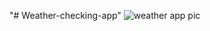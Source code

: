 "# Weather-checking-app" 
![weather app pic](https://github.com/7765788082696984/Weather-checking-app/assets/166031949/8771c4a8-c2da-4d82-b337-818e6636a204)
